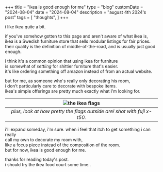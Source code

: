 +++
title = "ikea is good enough for me"
type = "blog"
customDate = "2024-08-04"
date = "2024-08-04"
description = "august 4th 2024's post"
tags = [
    "thoughts",
]
+++

i like ikea quite a bit.

if you've somehow gotten to this page and aren't aware of what ikea is,\
ikea is a Swedish furniture store that sells modular listings for fair prices.\
their quality is the definition of middle-of-the-road, and is usually just good enough.

i think it's a common opinion that using ikea for furniture\
is somewhat of *settling* for shittier furniture that's easier.\
it's like ordering something off amazon instead of from an actual website.

but for me, as someone who's really only decorating his room,\
i don't particularly care to decorate with bespoke items.\
ikea's simple offerings are pretty much exactly what i'm looking for.

| ![the ikea flags](https://live.staticflickr.com/65535/53900094693_a91ef9b9fd_b.jpg) | 
|:--:| 
| *plus, look at how pretty the flags outside are! shot with fuji x-t50.* |

i'll expand someday, i'm sure. when i feel that itch to get something i can really\
call my own to decorate my room with,\
like a focus piece instead of the composition of the room.\
but for now, ikea is good enough for me.

thanks for reading today's post.\
i should try the ikea food court some time..